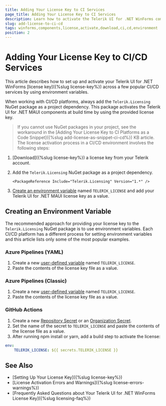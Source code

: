 ```yaml
---
title: Adding Your License Key to CI Services
page_title: Adding Your License Key to CI Services
description: Learn how to activate the Telerik UI for .NET WinForms components by downloading and setting up your Telerik components license key for use in CI/CD environments.
slug: add-license-to-ci-cd
tags: winforms,components,license,activate,download,ci,cd,environment
position: 2
---
```


# Adding Your License Key to CI/CD Services

This article describes how to set up and activate your Telerik UI for .NET WinForms [license key]({%slug license-key%}) across a few popular CI/CD services by using environment variables.

When working with CI/CD platforms, always add the `Telerik.Licensing` NuGet package as a project dependency. This package activates the Telerik UI for .NET MAUI components at build time by using the provided license key.

> If you cannot use NuGet packages in your project, see the workaround in the [Adding Your License Key to CI Platforms as a Code Snippet]({%slug add-license-as-snippet-ci-cd%}) KB article.
The license activation process in a CI/CD environment involves the following steps:

1. [Download]({%slug license-key%}) a license key from your Telerik account.

1. Add the `Telerik.Licensing` NuGet package as a project dependency.

    ```
    <PackageReference Include="Telerik.Licensing" Version="1.*" />
    ```
1. [Create an environment variable](#creating-an-environment-variable) named `TELERIK_LICENSE` and add your Telerik UI for .NET MAUI license key as a value.
## Creating an Environment Variable
The recommended approach for providing your license key to the `Telerik.Licensing` NuGet package is to use environment variables. Each CI/CD platform has a different process for setting environment variables and this article lists only some of the most popular examples.
### Azure Pipelines (YAML)
1. Create a new [user-defined variable](https://docs.microsoft.com/en-us/azure/devops/pipelines/process/variables?view=azure-devops&tabs=yaml%2Cbatch) named `TELERIK_LICENSE`.
1. Paste the contents of the license key file as a value.
### Azure Pipelines (Classic)
1. Create a new [user-defined variable](https://docs.microsoft.com/en-us/azure/devops/pipelines/process/variables?view=azure-devops&tabs=classic%2Cbatch) named `TELERIK_LICENSE`.
1. Paste the contents of the license key file as a value.
### GitHub Actions
1. Create a new [Repository Secret](https://docs.github.com/en/actions/reference/encrypted-secrets#creating-encrypted-secrets-for-a-repository) or an [Organization Secret](https://docs.github.com/en/actions/reference/encrypted-secrets#creating-encrypted-secrets-for-an-organization).
1. Set the name of the secret to `TELERIK_LICENSE` and paste the contents of the license file as a value.
1. After running npm install or yarn, add a build step to activate the license:
```YAML
env:
    TELERIK_LICENSE: ${{ secrets.TELERIK_LICENSE }}
```

## See Also

* [Setting Up Your License Key]({%slug license-key%})
* [License Activation Errors and Warnings]({%slug license-errors-warnings%})
* [Frequently Asked Questions about Your Telerik UI for .NET WinForms License Key]({%slug licensing-faq%})